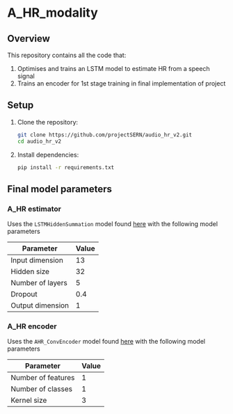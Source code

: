 # A_HR_modality

## Overview
This repository contains all the code that:
1. Optimises and trains an LSTM model to estimate HR from a speech signal
2. Trains an encoder for 1st stage training in final implementation of project

## Setup
1. Clone the repository:
    ```bash
    git clone https://github.com/projectSERN/audio_hr_v2.git
    cd audio_hr_v2
    ```
2. Install dependencies:
    ```bash
    pip install -r requirements.txt
    ```

## Final model parameters
### A_HR estimator
Uses the `LSTMHiddenSummation` model found [here](src/models.py) with the following model parameters

| Parameter | Value |
|----------------|----------------|
| Input dimension  | 13           | 
| Hidden size      | 32           | 
| Number of layers | 5            |
| Dropout          | 0.4          |
| Output dimension | 1            |


### A_HR encoder
Uses the `AHR_ConvEncoder` model found [here](src/models.py) with the following model parameters

| Parameter | Value |
|----------------|----------------|
| Number of features| 1           | 
| Number of classes | 1           | 
| Kernel size       | 3           |
